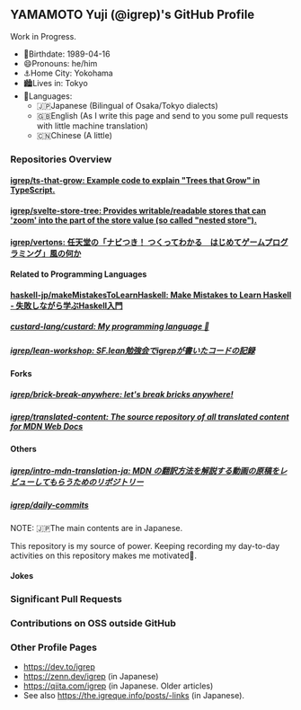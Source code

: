 ## YAMAMOTO Yuji (@igrep)'s GitHub Profile

Work in Progress.

- 🎂Birthdate: 1989-04-16
- 😄Pronouns: he/him
- ⚓️Home City: Yokohama
- 🏙Lives in: Tokyo
- 💬Languages:
  - 🇯🇵Japanese (Bilingual of Osaka/Tokyo dialects)
  - 🇬🇧English (As I write this page and send to you some pull requests with little machine translation)
  - 🇨🇳Chinese (A little)

### Repositories Overview

#### [igrep/ts-that-grow: Example code to explain "Trees that Grow" in TypeScript.](https://github.com/igrep/ts-that-grow)

#### [igrep/svelte-store-tree: Provides writable/readable stores that can 'zoom' into the part of the store value (so called "nested store").](https://github.com/igrep/svelte-store-tree)

#### [igrep/vertons: 任天堂の「ナビつき！ つくってわかる　はじめてゲームプログラミング」風の何か](https://github.com/igrep/vertons)

#### Related to Programming Languages

#### [haskell-jp/makeMistakesToLearnHaskell: Make Mistakes to Learn Haskell - 失敗しながら学ぶHaskell入門](https://github.com/haskell-jp/makeMistakesToLearnHaskell)

##### [custard-lang/custard: My programming language 🍮](https://github.com/custard-lang/custard)

##### [igrep/lean-workshop: SF.lean勉強会でigrepが書いたコードの記録](https://github.com/igrep/lean-workshop)

#### Forks

##### [igrep/brick-break-anywhere: let's break bricks anywhere!](https://github.com/igrep/brick-break-anywhere)

##### [igrep/translated-content: The source repository of all translated content for MDN Web Docs](https://github.com/igrep/translated-content)

#### Others

##### [igrep/intro-mdn-translation-ja: MDN の翻訳方法を解説する動画の原稿をレビューしてもらうためのリポジトリー](https://github.com/igrep/intro-mdn-translation-ja)

##### [igrep/daily-commits](https://github.com/igrep/daily-commits)

NOTE: 🇯🇵The main contents are in Japanese.

This repository is my source of power. Keeping recording my day-to-day activities on this repository makes me motivated💪.

#### Jokes



### Significant Pull Requests

### Contributions on OSS outside GitHub

### Other Profile Pages

- <https://dev.to/igrep>
- <https://zenn.dev/igrep> (in Japanese)
- <https://qiita.com/igrep> (in Japanese. Older articles)
- See also <https://the.igreque.info/posts/-links> (in Japanese).
